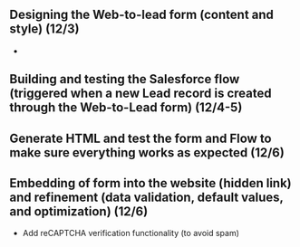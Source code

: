 
## Designing the Web-to-lead form (content and style) (12/3)
- 

## Building and testing the Salesforce flow (triggered when a new Lead record is created through the Web-to-Lead form) (12/4-5)

## Generate HTML and test the form and Flow to make sure everything works as expected (12/6)

## Embedding of form into the website (hidden link) and refinement (data validation, default values, and optimization) (12/6)
- Add reCAPTCHA verification functionality (to avoid spam)

